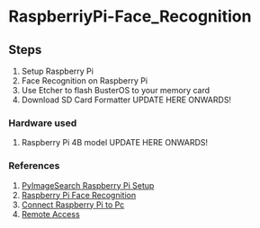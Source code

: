 # RaspberriyPi-Face_Recognition

## Steps
1. Setup Raspberry Pi
2. Face Recognition on Raspberry Pi 
3. Use Etcher to flash BusterOS to your memory card 
4. Download SD Card Formatter
UPDATE HERE ONWARDS!


### Hardware used
1. Raspberry Pi 4B model
 UPDATE HERE ONWARDS!

### References
1. [PyImageSearch Raspberry Pi Setup](https://www.pyimagesearch.com/2019/09/16/install-opencv-4-on-raspberry-pi-4-and-raspbian-buster/)
2. [Raspberry Pi Face Recognition](https://www.pyimagesearch.com/2018/06/25/raspberry-pi-face-recognition/)
3. [Connect Raspberry Pi to Pc](https://www.youtube.com/watch?v=uLwj4Wj7pRI&feature=youtu.be&ab_channel=EduParkKrupesh)
4. [Remote Access](https://www.youtube.com/watch?v=0I5DYtx2WKQ&feature=youtu.be&ab_channel=educ8s.tv)